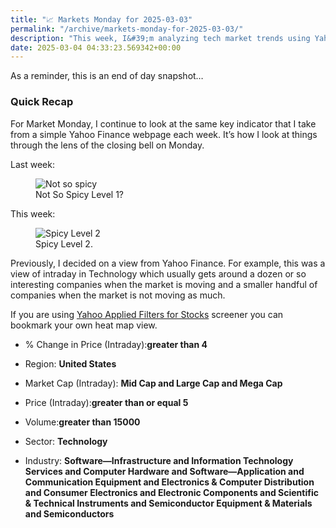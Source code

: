 ```yaml
---
title: "📈 Markets Monday for 2025-03-03"
permalink: "/archive/markets-monday-for-2025-03-03/"
description: "This week, I&#39;m analyzing tech market trends using Yahoo Finance’s indicators for insights."
date: 2025-03-04 04:33:23.569342+00:00
---
```


<!-- buttondown-editor-mode: fancy --><p>As a reminder, this is an end of day snapshot…</p><h3 data-pm-slice="1 1 []">Quick Recap</h3><p>For Market Monday, I continue to look at the same key indicator that I take from a simple Yahoo Finance webpage each week. It’s how I look at things through the lens of the closing bell on Monday.</p><p>Last week:</p><figure><img src="https://assets.buttondown.email/images/dff44ed2-9685-48cc-a61d-7881bd977dc0.png?w=960&amp;fit=max" alt="Not so spicy" draggable="false"><figcaption>Not So Spicy Level 1?</figcaption></figure><p>This week:</p><figure><img src="https://assets.buttondown.email/images/32aed472-be11-4533-84d4-cc0791509c97.png?w=960&amp;fit=max" alt="Spicy Level 2" draggable="false"><figcaption>Spicy Level 2.</figcaption></figure><p>Previously, I decided on a view from Yahoo Finance. For example, this was a view of intraday in Technology which usually gets around a dozen or so interesting companies when the market is moving and a smaller handful of companies when the market is not moving as much.</p><p>If you are using <a target="_blank" rel="noopener noreferrer nofollow" href="https://finance.yahoo.com/research-hub/screener/">Yahoo Applied Filters for Stocks</a> screener you can bookmark your own heat map view.</p><ul><li><p>% Change in Price (Intraday):<strong>greater than 4</strong></p></li><li><p>Region: <strong>United States</strong></p></li><li><p>Market Cap (Intraday): <strong>Mid Cap and Large Cap and Mega Cap</strong></p></li><li><p>Price (Intraday):<strong>greater than or equal 5</strong></p></li><li><p>Volume:<strong>greater than 15000</strong></p></li><li><p>Sector: <strong>Technology</strong></p></li><li><p>Industry: <strong>Software—Infrastructure and Information Technology Services and Computer Hardware and Software—Application and Communication Equipment and Electronics &amp; Computer Distribution and Consumer Electronics and Electronic Components and Scientific &amp; Technical Instruments and Semiconductor Equipment &amp; Materials and Semiconductors</strong></p></li></ul>